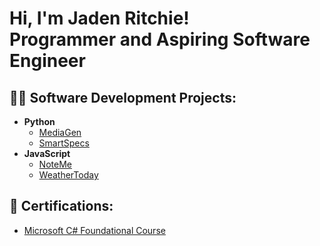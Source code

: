 <h1>Hi, I'm Jaden Ritchie! <br/> Programmer and Aspiring Software Engineer <br/>


<h2>👨‍💻 Software Development Projects:</h2>

- <b>Python</b>
  - [MediaGen](https://github.com/jadenar07/MediaGen/tree/main)
  - [SmartSpecs](https://github.com/jadenar07/SmartSpecs)
- <b>JavaScript</b>
  - [NoteMe](https://github.com/joshmadakor1/Package-Delivery-Pathfinding-Algorithm)
  - [WeatherToday](https://github.com/joshmadakor1/Algorithms-Practice)
 
<h2>📃 Certifications:</h2>


  - [Microsoft C# Foundational Course](https://www.freecodecamp.org/certification/Jaden_R03/foundational-c-sharp-with-microsoft)

